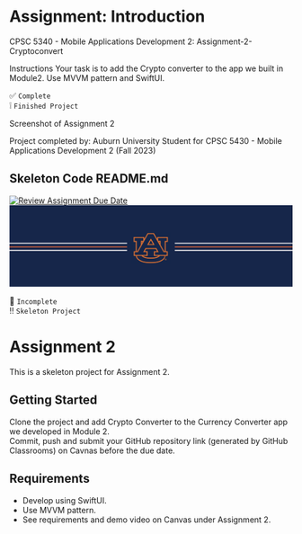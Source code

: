 
# Assignment: Introduction
CPSC 5340 - Mobile Applications Development 2: 
Assignment-2-Cryptoconvert

Instructions
Your task is to add the Crypto converter to the app we built in Module2. Use MVVM pattern and SwiftUI.

:white_check_mark: `Complete` <br/>
:grey_exclamation: `Finished Project`

Screenshot of Assignment 2

<!--
# Screenshot of Assignment 2 

<img src="link to image">
-->


Project completed by: Auburn University Student for CPSC 5430 - Mobile Applications Development 2 (Fall 2023)

Skeleton Code README.md 
-------------------------------------------------------------------------------------------------------------

[![Review Assignment Due Date](https://classroom.github.com/assets/deadline-readme-button-24ddc0f5d75046c5622901739e7c5dd533143b0c8e959d652212380cedb1ea36.svg)](https://classroom.github.com/a/2rHdeAAY)
![alt text](https://github.com/CPSC-5340/Assignment2/blob/main/Docs/banner_au.png?raw=true)


:stop_sign: `Incomplete` <br/>
:bangbang: `Skeleton Project`

# Assignment 2

This is a skeleton project for Assignment 2.

## Getting Started

Clone the project and add Crypto Converter to the Currency Converter app we developed in Module 2. <br/>
Commit, push and submit your GitHub repository link (generated by GitHub Classrooms) on Cavnas before the due date.

## Requirements

- Develop using SwiftUI.
- Use MVVM pattern.
- See requirements and demo video on Canvas under Assignment 2.
